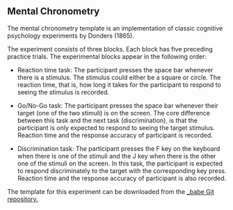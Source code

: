 ## Mental Chronometry

The mental chronometry template is an implementation of classic cognitive psychology experiments by Donders (1865). 

The experiment consists of three blocks. Each block has five preceding practice trials. The experimental blocks appear in the following order:

- Reaction time task:
The participant presses the space bar whenever there is a stimulus. The stimulus could either be a square or circle. The reaction time, that is, how long it takes for the participant to respond to seeing the stimulus is recorded.

- Go/No-Go task:
The participant presses the space bar whenever their target (one of the two stimuli) is on the screen. The core difference between this task and the next task (discrimination), is that the participant is only expected to respond to seeing the target stimulus. Reaction time and the response accuracy of participant is recorded.

- Discrimination task:
The participant presses the F key on the keyboard when there is one of the stimuli and the J key when there is the other one of the stimuli on the screen. In this task, the participant is expected to respond discriminately to the target with the corresponding key press. Reaction time and the response accuracy of participant is also recorded.

The template for this experiment can be downloaded from the <a href="https://github.com/babe-project/MentalChronometry" title="MentalChronometry" target="_blank"> _babe Git repository.</a>
